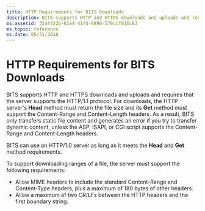 ```yaml
---
title: HTTP Requirements for BITS Downloads
description: BITS supports HTTP and HTTPS downloads and uploads and requires that the server supports the HTTP/1.1 protocol.
ms.assetid: 35af422b-62e4-41fd-8890-579ccf016c83
ms.topic: reference
ms.date: 05/31/2018
---
```


# HTTP Requirements for BITS Downloads

BITS supports HTTP and HTTPS downloads and uploads and requires that the server supports the HTTP/1.1 protocol. For downloads, the HTTP server's **Head** method must return the file size and its **Get** method must support the Content-Range and Content-Length headers. As a result, BITS only transfers static file content and generates an error if you try to transfer dynamic content, unless the ASP, ISAPI, or CGI script supports the Content-Range and Content-Length headers.

BITS can use an HTTP/1.0 server as long as it meets the **Head** and **Get** method requirements.

To support downloading ranges of a file, the server must support the following requirements:

-   Allow MIME headers to include the standard Content-Range and Content-Type headers, plus a maximum of 180 bytes of other headers.
-   Allow a maximum of two CR/LFs between the HTTP headers and the first boundary string.

 

 




